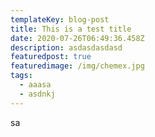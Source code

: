 ```yaml
---
templateKey: blog-post
title: This is a test title
date: 2020-07-26T06:49:36.458Z
description: asdasdasdasd
featuredpost: true
featuredimage: /img/chemex.jpg
tags:
  - aaasa
  - asdnkj
---
```

sa